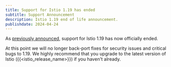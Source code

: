 ```yaml
---
title: Support for Istio 1.19 has ended
subtitle: Support Announcement
description: Istio 1.19 end of life announcement.
publishdate: 2024-04-24
---
```


As [previously announced](/news/support/announcing-1.19-eol/), support for Istio 1.19 has now officially ended.

At this point we will no longer back-port fixes for security issues and critical bugs to 1.19. We highly recommend that
you upgrade to the latest version of Istio ({{<istio_release_name>}}) if you haven't already.
